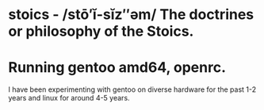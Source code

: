 # stoics - /stō′ĭ-sĭz″əm/ The doctrines or philosophy of the Stoics. 

# Running gentoo amd64, openrc.
I have been experimenting with gentoo on diverse hardware for the past 1-2 years and linux for around 4-5 years.
